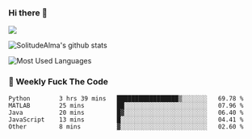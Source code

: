 ### Hi there 👋

<p>
  <a href="https://count.getloli.com/"><img src="https://count.getloli.com/get/@:solitudealma"></a>
</p>

![SolitudeAlma's github stats](https://github-readme-stats.vercel.app/api?username=solitudealma&show_icons=true&theme=radical)

![Most Used Languages](https://github-readme-stats.vercel.app/api/top-langs/?username=solitudealma&layout=compact&hide_border=true&theme=dark)
<!-- ![visitors](https://visitor-badge.glitch.me/badge?page_id=solitudealma.solitudealma.id) -->


### :dart: Weekly Fuck The Code

<!--START_SECTION:waka-->

```text
Python        3 hrs 39 mins   █████████████████▒░░░░░░░   69.78 %
MATLAB        25 mins         ██░░░░░░░░░░░░░░░░░░░░░░░   07.96 %
Java          20 mins         █▓░░░░░░░░░░░░░░░░░░░░░░░   06.40 %
JavaScript    13 mins         █░░░░░░░░░░░░░░░░░░░░░░░░   04.41 %
Other         8 mins          ▓░░░░░░░░░░░░░░░░░░░░░░░░   02.60 %
```

<!--END_SECTION:waka-->
